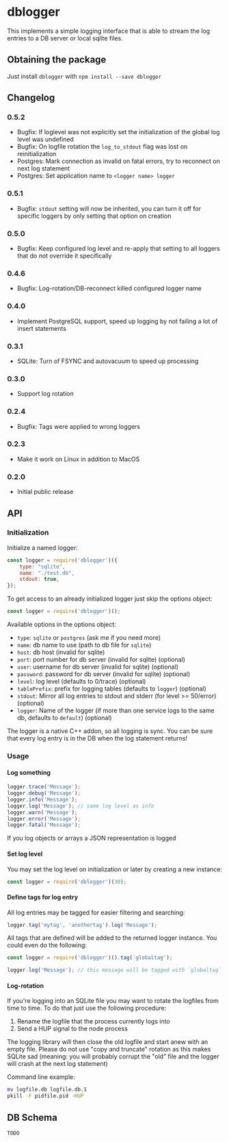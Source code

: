 # dblogger

This implements a simple logging interface that is able to stream the log entries to a DB server or local sqlite files.

## Obtaining the package

Just install `dblogger` with `npm install --save dblogger`

## Changelog

### 0.5.2

- Bugfix: If loglevel was not explicitly set the initialization of the global log level was undefined
- Bugfix: On logfile rotation the `log_to_stdout` flag was lost on reinitialization
- Postgres: Mark connection as invalid on fatal errors, try to reconnect on next log statement
- Postgres: Set application name to `<logger name> logger`

### 0.5.1

- Bugfix: `stdout` setting will now be inherited, you can turn it off for specific loggers by only setting that option on creation

### 0.5.0

- Bugfix: Keep configured log level and re-apply that setting to all loggers that do not override it specifically

### 0.4.6

- Bugfix: Log-rotation/DB-reconnect killed configured logger name

### 0.4.0

-  Implement PostgreSQL support, speed up logging by not failing a lot of insert statements

### 0.3.1

- SQLite: Turn of FSYNC and autovacuum to speed up processing

### 0.3.0

- Support log rotation

### 0.2.4

- Bugfix: Tags were applied to wrong loggers

### 0.2.3

- Make it work on Linux in addition to MacOS

### 0.2.0

- Initial public release

## API

### Initialization

Initialize a named logger:

~~~javascript
const logger = require('dblogger')({
	type: "sqlite",
	name: "./test.db",
	stdout: true,
});
~~~

To get access to an already initialized logger just skip the options object:

~~~javascript
const logger = require('dblogger')();
~~~

Available options in the options object:

- `type`: `sqlite` or `postgres` (ask me if you need more)
- `name`: db name to use (path to db file for `sqlite`)
- `host`: db host (invalid for sqlite)
- `port`: port number for db server (invalid for sqlite) (optional)
- `user`: username for db server (invalid for sqlite) (optional)
- `password`: password for db server (invalid for sqlite) (optional)
- `level`: log level (defaults to 0/trace) (optional)
- `tablePrefix`: prefix for logging tables (defaults to `logger`) (optional)
- `stdout`: Mirror all log entries to stdout and stderr (for level >= 50/error) (optional)
- `logger`: Name of the logger (if more than one service logs to the same db, defaults to `default`) (optional)

The logger is a native C++ addon, so all logging is sync. You can be sure that every log entry is in the DB when the log statement returns!

### Usage

#### Log something

~~~javascript
logger.trace('Message');
logger.debug('Message');
logger.info('Message');
logger.log('Message'); // same log level as info
logger.warn('Message');
logger.error('Message');
logger.fatal('Message');
~~~

If you log objects or arrays a JSON representation is logged

#### Set log level

You may set the log level on initialization or later by creating a new instance:

~~~javascript
const logger = require('dblogger')(30);
~~~

#### Define tags for log entry

All log entries may be tagged for easier filtering and searching:

~~~javascript
logger.tag('mytag', 'anothertag').log('Message');
~~~

All tags that are defined will be added to the returned logger instance. You could even do the following:

~~~javascript
const logger = require('dblogger')().tag('globaltag');

logger.log('Message'); // this message will be tagged with `globaltag`
~~~

#### Log-rotation

If you're logging into an SQLite file you may want to rotate the logfiles from time to time.
To do that just use the following procedure:

1. Rename the logfile that the process currently logs into
2. Send a HUP signal to the node process

The logging library will then close the old logfile and start anew with an empty file.
Please do not use "copy and truncate" rotation as this makes SQLite sad (meaning: you
will probably corrupt the "old" file and the logger will crash at the next log statement)

Command line example:

~~~bash
mv logfile.db logfile.db.1
pkill -F pidfile.pid -HUP
~~~

## DB Schema

`TODO`
